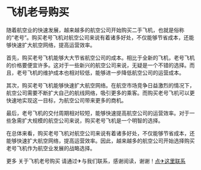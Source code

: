 # 飞机老号购买

随着航空业的快速发展，越来越多的航空公司开始购买二手飞机，也就是俗称的“老号”。购买老号飞机对航空公司来说有着诸多好处，不仅能够节省成本，还能够快速扩大航空网络，提高运营效率。

首先，购买老号飞机能够大大节省航空公司的成本。相比于全新的飞机，老号飞机的价格要便宜许多。这对于一些新兴的航空公司来说，无疑是一个不错的选择。而且，老号飞机的维护成本也相对较低，能够进一步降低航空公司的运营成本。

其次，购买老号飞机能够快速扩大航空网络。在航空市场竞争日益激烈的情况下，航空公司需要不断扩大自己的航线网络，吸引更多的乘客。而购买老号飞机可以更快速地实现这一目标，为航空公司带来更多的商机。

最后，老号飞机的交付周期相对较短，能够快速提高航空公司的运营效率。对于一些急需扩大规模的航空公司来说，购买老号飞机是一个明智的选择。

在总体来看，购买老号飞机对航空公司来说有着诸多好处，不仅能够节省成本，还能够快速扩大航空网络，提高运营效率。因此，越来越多的航空公司开始选择购买老号飞机作为航空业发展的战略选择。

更多 关于飞机老号购买 请通过✈与我们联系，感谢阅读，谢谢！[点✈这里联系](https://tg.k02.cc)